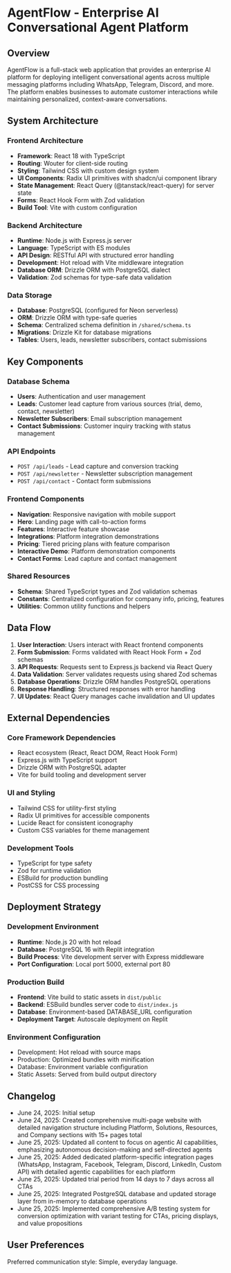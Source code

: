 # AgentFlow - Enterprise AI Conversational Agent Platform

## Overview

AgentFlow is a full-stack web application that provides an enterprise AI platform for deploying intelligent conversational agents across multiple messaging platforms including WhatsApp, Telegram, Discord, and more. The platform enables businesses to automate customer interactions while maintaining personalized, context-aware conversations.

## System Architecture

### Frontend Architecture
- **Framework**: React 18 with TypeScript
- **Routing**: Wouter for client-side routing
- **Styling**: Tailwind CSS with custom design system
- **UI Components**: Radix UI primitives with shadcn/ui component library
- **State Management**: React Query (@tanstack/react-query) for server state
- **Forms**: React Hook Form with Zod validation
- **Build Tool**: Vite with custom configuration

### Backend Architecture
- **Runtime**: Node.js with Express.js server
- **Language**: TypeScript with ES modules
- **API Design**: RESTful API with structured error handling
- **Development**: Hot reload with Vite middleware integration
- **Database ORM**: Drizzle ORM with PostgreSQL dialect
- **Validation**: Zod schemas for type-safe data validation

### Data Storage
- **Database**: PostgreSQL (configured for Neon serverless)
- **ORM**: Drizzle ORM with type-safe queries
- **Schema**: Centralized schema definition in `/shared/schema.ts`
- **Migrations**: Drizzle Kit for database migrations
- **Tables**: Users, leads, newsletter subscribers, contact submissions

## Key Components

### Database Schema
- **Users**: Authentication and user management
- **Leads**: Customer lead capture from various sources (trial, demo, contact, newsletter)
- **Newsletter Subscribers**: Email subscription management
- **Contact Submissions**: Customer inquiry tracking with status management

### API Endpoints
- `POST /api/leads` - Lead capture and conversion tracking
- `POST /api/newsletter` - Newsletter subscription management
- `POST /api/contact` - Contact form submissions

### Frontend Components
- **Navigation**: Responsive navigation with mobile support
- **Hero**: Landing page with call-to-action forms
- **Features**: Interactive feature showcase
- **Integrations**: Platform integration demonstrations
- **Pricing**: Tiered pricing plans with feature comparison
- **Interactive Demo**: Platform demonstration components
- **Contact Forms**: Lead capture and contact management

### Shared Resources
- **Schema**: Shared TypeScript types and Zod validation schemas
- **Constants**: Centralized configuration for company info, pricing, features
- **Utilities**: Common utility functions and helpers

## Data Flow

1. **User Interaction**: Users interact with React frontend components
2. **Form Submission**: Forms validated with React Hook Form + Zod schemas
3. **API Requests**: Requests sent to Express.js backend via React Query
4. **Data Validation**: Server validates requests using shared Zod schemas
5. **Database Operations**: Drizzle ORM handles PostgreSQL operations
6. **Response Handling**: Structured responses with error handling
7. **UI Updates**: React Query manages cache invalidation and UI updates

## External Dependencies

### Core Framework Dependencies
- React ecosystem (React, React DOM, React Hook Form)
- Express.js with TypeScript support
- Drizzle ORM with PostgreSQL adapter
- Vite for build tooling and development server

### UI and Styling
- Tailwind CSS for utility-first styling
- Radix UI primitives for accessible components
- Lucide React for consistent iconography
- Custom CSS variables for theme management

### Development Tools
- TypeScript for type safety
- Zod for runtime validation
- ESBuild for production bundling
- PostCSS for CSS processing

## Deployment Strategy

### Development Environment
- **Runtime**: Node.js 20 with hot reload
- **Database**: PostgreSQL 16 with Replit integration
- **Build Process**: Vite development server with Express middleware
- **Port Configuration**: Local port 5000, external port 80

### Production Build
- **Frontend**: Vite build to static assets in `dist/public`
- **Backend**: ESBuild bundles server code to `dist/index.js`
- **Database**: Environment-based DATABASE_URL configuration
- **Deployment Target**: Autoscale deployment on Replit

### Environment Configuration
- Development: Hot reload with source maps
- Production: Optimized bundles with minification
- Database: Environment variable configuration
- Static Assets: Served from build output directory

## Changelog
- June 24, 2025: Initial setup
- June 24, 2025: Created comprehensive multi-page website with detailed navigation structure including Platform, Solutions, Resources, and Company sections with 15+ pages total
- June 25, 2025: Updated all content to focus on agentic AI capabilities, emphasizing autonomous decision-making and self-directed agents
- June 25, 2025: Added dedicated platform-specific integration pages (WhatsApp, Instagram, Facebook, Telegram, Discord, LinkedIn, Custom API) with detailed agentic capabilities for each platform
- June 25, 2025: Updated trial period from 14 days to 7 days across all CTAs
- June 25, 2025: Integrated PostgreSQL database and updated storage layer from in-memory to database operations
- June 25, 2025: Implemented comprehensive A/B testing system for conversion optimization with variant testing for CTAs, pricing displays, and value propositions

## User Preferences

Preferred communication style: Simple, everyday language.